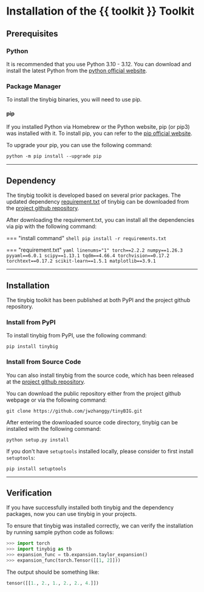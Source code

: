 # Installation of the {{ toolkit }} Toolkit

## Prerequisites

### Python

It is recommended that you use Python 3.10 - 3.12. You can download and install the latest Python 
from the [python official website](https://www.python.org/downloads/).

### Package Manager

To install the tinybig binaries, you will need to use pip. 

#### pip

If you installed Python via Homebrew or the Python website, pip (or pip3) was installed with it.
To install pip, you can refer to the [pip official website](https://pip.pypa.io/en/stable/installation/).

To upgrade your pip, you can use the following command:
```shell
python -m pip install --upgrade pip
```

<!--
#### Anaconda

To install Anaconda, you can download graphical installer provided at the 
[Anaconda official website](https://www.anaconda.com/download/success). 
-->

--------------------

## Dependency

The tinybig toolkit is developed based on several prior packages. 
The updated dependency [requirement.txt](https://github.com/jwzhanggy/tinyBIG/blob/main/requirements.txt) of tinybig
can be downloaded from the [project github repository](https://github.com/jwzhanggy/tinyBIG).

After downloading the requirement.txt, you can install all the dependencies via pip with the following command:

=== "install command"
    ```shell
    pip install -r requirements.txt
    ```

=== "requirement.txt"
    ``` yaml linenums="1"
    torch==2.2.2
    numpy==1.26.3
    pyyaml==6.0.1
    scipy==1.13.1
    tqdm==4.66.4
    torchvision==0.17.2
    torchtext==0.17.2
    scikit-learn==1.5.1
    matplotlib==3.9.1
    ```

--------------------

## Installation

The tinybig toolkit has been published at both PyPI and the project github repository.

### Install from PyPI

To install tinybig from PyPI, use the following command:

```shell
pip install tinybig
```
<!--
### Anaconda

To install PyTorch via Anaconda, use the following conda command:

```shell
caonda install tinybig
```
-->
### Install from Source Code

You can also install tinybig from the source code, which has been released at the 
[project github repository](https://github.com/jwzhanggy/tinyBIG). 

You can download the public repository either from the project github webpage or via the following command:
```shell
git clone https://github.com/jwzhanggy/tinyBIG.git
```

After entering the downloaded source code directory, tinybig can be installed with the following command:

```shell
python setup.py install
```

If you don't have `setuptools` installed locally, please consider to first install `setuptools`:
```shell
pip install setuptools 
```

--------------------

## Verification

If you have successfully installed both tinybig and the dependency packages, now you can use tinybig in your projects.

To ensure that tinybig was installed correctly, we can verify the installation by running sample python code as follows:

```python
>>> import torch
>>> import tinybig as tb
>>> expansion_func = tb.expansion.taylor_expansion()
>>> expansion_func(torch.Tensor([[1, 2]]))
```
The output should be something like:
```python
tensor([[1., 2., 1., 2., 2., 4.]])
```